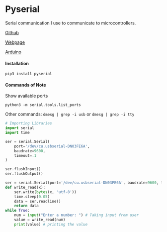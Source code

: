 # Pyserial

Serial communication I use to communicate to microcontrollers.

[Github](https://github.com/bakercp/PacketSerial)

[Webpage](https://pyserial.readthedocs.io/)

[Arduino](https://create.arduino.cc/projecthub/ansh2919/serial-communication-between-python-and-arduino-e7cce0)

#### Installation
```shell
pip3 install pyserial
```
#### Commands of Note
Show available ports
```shell
python3 -m serial.tools.list_ports
```
Other commands: `dmesg | grep -i usb` or `dmesg | grep -i tty`

```python
# Importing Libraries
import serial
import time

ser = serial.Serial(
    port='/dev/cu.usbserial-DN03FE6A', 
    baudrate=9600, 
    timeout=.1
)

ser.flushInput()
ser.flushOutput()

ser = serial.Serial(port='/dev/cu.usbserial-DN03FE6A', baudrate=9600, timeout=.1)
def write_read(x):
    ser.write(bytes(x, 'utf-8'))
    time.sleep(0.05)
    data = ser.readline()
    return data
while True:
    num = input("Enter a number: ") # Taking input from user
    value = write_read(num)
    print(value) # printing the value
```